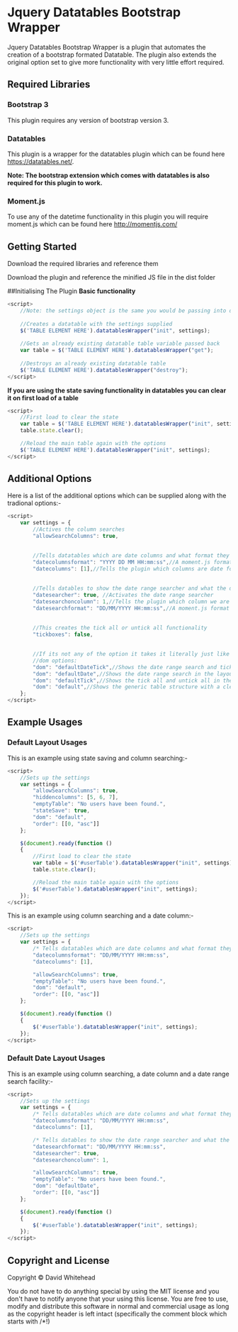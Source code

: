 # Jquery Datatables Bootstrap Wrapper

Jquery Datatables Bootstrap Wrapper is a plugin that automates the creation of a bootstrap formated Datatable. The plugin also extends the original option set to give more functionality with very little effort required.

## Required Libraries
### Bootstrap 3
This plugin requires any version of bootstrap version 3.

### Datatables
This plugin is a wrapper for the datatables plugin which can be found here https://datatables.net/.

**Note: The bootstrap extension which comes with datatables is also required for this plugin to work.**

### Moment.js

To use any of the datetime functionality in this plugin you will require moment.js which can be found here http://momentjs.com/

## Getting Started
Download the required libraries and reference them

Download the plugin and reference the minified JS file in the dist folder


##Initialising The Plugin
**Basic functionality**

```javascript
<script>
	//Note: the settings object is the same you would be passing into datatables
	
	//Creates a datatable with the settings supplied
	$('TABLE ELEMENT HERE').datatablesWrapper("init", settings);
	
	//Gets an already existing datatable table variable passed back
	var table = $('TABLE ELEMENT HERE').datatablesWrapper("get");
	
	//Destroys an already existing datatable table
	$('TABLE ELEMENT HERE').datatablesWrapper("destroy");
</script>
```

**If you are using the state saving functionality in datatables you can clear it on first load of a table**
```javascript
<script>
	//First load to clear the state
    var table = $('TABLE ELEMENT HERE').datatablesWrapper("init", settings);
    table.state.clear();

    //Reload the main table again with the options
    $('TABLE ELEMENT HERE').datatablesWrapper("init", settings);
</script>
```

## Additional Options

Here is a list of the additional options which can be supplied along with the tradional options:-

```javascript
<script>	
	var settings = {
		//Actives the column searches
		"allowSearchColumns": true,

		
		//Tells datatables which are date columns and what format they are in "needed for sorting capability" 
		"datecolumnsformat": "YYYY DD MM HH:mm:ss",//A moment.js format string that represents the format of the date columns
		"datecolumns": [1],//Tells the plugin which columns are date formatted
		
		
		//Tells datables to show the date range searcher and what the date format is "for the searcher" as well as what column it will be searching on
		"datesearcher": true, //Activates the date range searcher
		"datesearchoncolumn": 1,//Tells the plugin which column we are using to search for using the date range
		"datesearchformat": "DD/MM/YYYY HH:mm:ss",//A moment.js format string that represents the format that the search inputs will be using
		
		
		//This creates the tick all or untick all functionality
		"tickboxes": false,

		
		//If its not any of the option it takes it literally just like datatabnles would so you can still use your own layouts if required
		//dom options:
		"dom": "defaultDateTick",//Shows the date range search and tick all and untick all in the layout
		"dom": "defaultDate",//Shows the date range search in the layout
		"dom": "defaultTick",//Shows the tick all and untick all in the layout
		"dom": "default",//Shows the generic table structure with a clear all button	
	};
</script>
```

## Example Usages

### Default Layout Usages

This is an example using state saving and column searching:-
```javascript
<script>	
	//Sets up the settings
	var settings = {
		"allowSearchColumns": true,
		"hiddencolumns": [5, 6, 7],
		"emptyTable": "No users have been found.",
		"stateSave": true,
		"dom": "default",
		"order": [[0, "asc"]]
	};

	$(document).ready(function ()
	{   
		//First load to clear the state
		var table = $('#userTable').datatablesWrapper("init", settings);
		table.state.clear();

		//Reload the main table again with the options
		$('#userTable').datatablesWrapper("init", settings);
	});
</script>
```


This is an example using column searching and a date column:-
```javascript
<script>	
	//Sets up the settings
	var settings = {
		/* Tells datatables which are date columns and what format they are in "needed for sorting capability" */
		"datecolumnsformat": "DD/MM/YYYY HH:mm:ss",
		"datecolumns": [1],

		"allowSearchColumns": true,
		"emptyTable": "No users have been found.",
		"dom": "default",
		"order": [[0, "asc"]]
	};

	$(document).ready(function ()
	{   
		$('#userTable').datatablesWrapper("init", settings);
	});
</script>
```

### Default Date Layout Usages

This is an example using column searching, a date column and a date range search facility:-
```javascript
<script>	
	//Sets up the settings
	var settings = {
		/* Tells datatables which are date columns and what format they are in "needed for sorting capability" */
		"datecolumnsformat": "DD/MM/YYYY HH:mm:ss",
		"datecolumns": [1],

		/* Tells datables to show the date range searcher and what the date format is "for the searcher" as well as what column it will be searching on */
		"datesearchformat": "DD/MM/YYYY HH:mm:ss",
		"datesearcher": true,
		"datesearchoncolumn": 1,

		"allowSearchColumns": true,
		"emptyTable": "No users have been found.",
		"dom": "defaultDate",
		"order": [[0, "asc"]]
	};

	$(document).ready(function ()
	{   
		$('#userTable').datatablesWrapper("init", settings);
	});
</script>
```

## Copyright and License
Copyright &copy; David Whitehead

You do not have to do anything special by using the MIT license and you don't have to notify anyone that your using this license. You are free to use, modify and distribute this software in normal and commercial usage as long as the copyright header is left intact (specifically the comment block which starts with /*!)